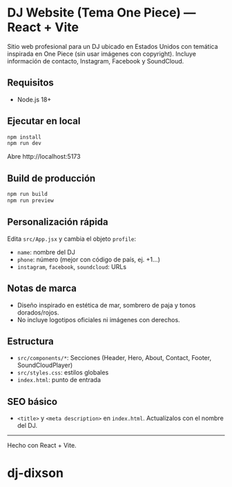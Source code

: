 # DJ Website (Tema One Piece) — React + Vite

Sitio web profesional para un DJ ubicado en Estados Unidos con temática inspirada en One Piece (sin usar imágenes con copyright). Incluye información de contacto, Instagram, Facebook y SoundCloud.

## Requisitos
- Node.js 18+

## Ejecutar en local
```bash
npm install
npm run dev
```
Abre http://localhost:5173

## Build de producción
```bash
npm run build
npm run preview
```

## Personalización rápida
Edita `src/App.jsx` y cambia el objeto `profile`:
- `name`: nombre del DJ
- `phone`: número (mejor con código de país, ej. +1...) 
- `instagram`, `facebook`, `soundcloud`: URLs

## Notas de marca
- Diseño inspirado en estética de mar, sombrero de paja y tonos dorados/rojos.
- No incluye logotipos oficiales ni imágenes con derechos.

## Estructura
- `src/components/*`: Secciones (Header, Hero, About, Contact, Footer, SoundCloudPlayer)
- `src/styles.css`: estilos globales
- `index.html`: punto de entrada

## SEO básico
- `<title>` y `<meta description>` en `index.html`. Actualízalos con el nombre del DJ.

---
Hecho con React + Vite.
# dj-dixson
